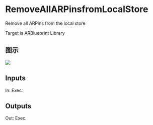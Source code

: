 # RemoveAllARPinsfromLocalStore

Remove all ARPins from the local store

Target is ARBlueprint Library

## 图示

![]($-20221218-17561650.png)

## Inputs

In: Exec.  

## Outputs

Out: Exec.

